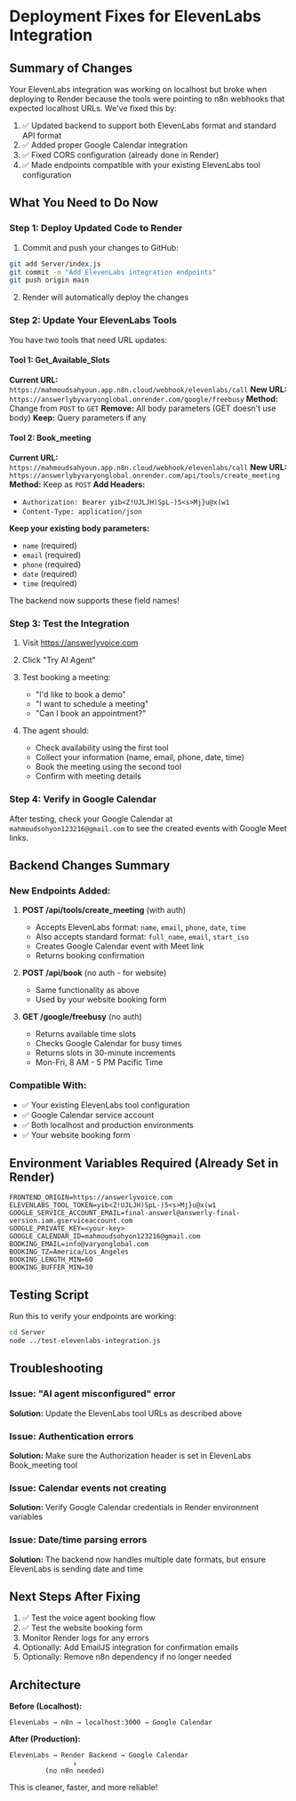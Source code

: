 # Deployment Fixes for ElevenLabs Integration

## Summary of Changes

Your ElevenLabs integration was working on localhost but broke when deploying to Render because the tools were pointing to n8n webhooks that expected localhost URLs. We've fixed this by:

1. ✅ Updated backend to support both ElevenLabs format and standard API format
2. ✅ Added proper Google Calendar integration
3. ✅ Fixed CORS configuration (already done in Render)
4. ✅ Made endpoints compatible with your existing ElevenLabs tool configuration

## What You Need to Do Now

### Step 1: Deploy Updated Code to Render

1. Commit and push your changes to GitHub:
```bash
git add Server/index.js
git commit -m "Add ElevenLabs integration endpoints"
git push origin main
```

2. Render will automatically deploy the changes

### Step 2: Update Your ElevenLabs Tools

You have two tools that need URL updates:

#### Tool 1: Get_Available_Slots
**Current URL:** `https://mahmoudsahyoun.app.n8n.cloud/webhook/elevenlabs/call`
**New URL:** `https://answerlybyvaryonglobal.onrender.com/google/freebusy`
**Method:** Change from `POST` to `GET`
**Remove:** All body parameters (GET doesn't use body)
**Keep:** Query parameters if any

#### Tool 2: Book_meeting
**Current URL:** `https://mahmoudsahyoun.app.n8n.cloud/webhook/elevenlabs/call`
**New URL:** `https://answerlybyvaryonglobal.onrender.com/api/tools/create_meeting`
**Method:** Keep as `POST`
**Add Headers:**
- `Authorization: Bearer yib<Z!UJLJH)SpL-)5<s>Mj}u@x(w1`
- `Content-Type: application/json`

**Keep your existing body parameters:**
- `name` (required)
- `email` (required)
- `phone` (required)
- `date` (required)
- `time` (required)

The backend now supports these field names!

### Step 3: Test the Integration

1. Visit https://answerlyvoice.com
2. Click "Try AI Agent"
3. Test booking a meeting:
   - "I'd like to book a demo"
   - "I want to schedule a meeting"
   - "Can I book an appointment?"

4. The agent should:
   - Check availability using the first tool
   - Collect your information (name, email, phone, date, time)
   - Book the meeting using the second tool
   - Confirm with meeting details

### Step 4: Verify in Google Calendar

After testing, check your Google Calendar at `mahmoudsohyon123216@gmail.com` to see the created events with Google Meet links.

## Backend Changes Summary

### New Endpoints Added:

1. **POST /api/tools/create_meeting** (with auth)
   - Accepts ElevenLabs format: `name`, `email`, `phone`, `date`, `time`
   - Also accepts standard format: `full_name`, `email`, `start_iso`
   - Creates Google Calendar event with Meet link
   - Returns booking confirmation

2. **POST /api/book** (no auth - for website)
   - Same functionality as above
   - Used by your website booking form

3. **GET /google/freebusy** (no auth)
   - Returns available time slots
   - Checks Google Calendar for busy times
   - Returns slots in 30-minute increments
   - Mon-Fri, 8 AM - 5 PM Pacific Time

### Compatible With:

- ✅ Your existing ElevenLabs tool configuration
- ✅ Google Calendar service account
- ✅ Both localhost and production environments
- ✅ Your website booking form

## Environment Variables Required (Already Set in Render)

```
FRONTEND_ORIGIN=https://answerlyvoice.com
ELEVENLABS_TOOL_TOKEN=yib<Z!UJLJH)SpL-)5<s>Mj}u@x(w1
GOOGLE_SERVICE_ACCOUNT_EMAIL=final-answerl@answerly-final-version.iam.gserviceaccount.com
GOOGLE_PRIVATE_KEY=<your-key>
GOOGLE_CALENDAR_ID=mahmoudsohyon123216@gmail.com
BOOKING_EMAIL=info@varyonglobal.com
BOOKING_TZ=America/Los_Angeles
BOOKING_LENGTH_MIN=60
BOOKING_BUFFER_MIN=30
```

## Testing Script

Run this to verify your endpoints are working:

```bash
cd Server
node ../test-elevenlabs-integration.js
```

## Troubleshooting

### Issue: "AI agent misconfigured" error
**Solution:** Update the ElevenLabs tool URLs as described above

### Issue: Authentication errors
**Solution:** Make sure the Authorization header is set in ElevenLabs Book_meeting tool

### Issue: Calendar events not creating
**Solution:** Verify Google Calendar credentials in Render environment variables

### Issue: Date/time parsing errors
**Solution:** The backend now handles multiple date formats, but ensure ElevenLabs is sending date and time

## Next Steps After Fixing

1. ✅ Test the voice agent booking flow
2. ✅ Test the website booking form
3. Monitor Render logs for any errors
4. Optionally: Add EmailJS integration for confirmation emails
5. Optionally: Remove n8n dependency if no longer needed

## Architecture

**Before (Localhost):**
```
ElevenLabs → n8n → localhost:3000 → Google Calendar
```

**After (Production):**
```
ElevenLabs → Render Backend → Google Calendar
                ↓
         (no n8n needed)
```

This is cleaner, faster, and more reliable!

